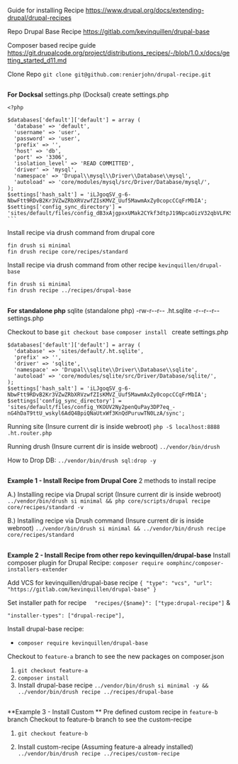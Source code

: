 
Guide for installing Recipe
https://www.drupal.org/docs/extending-drupal/drupal-recipes

Repo Drupal Base Recipe
https://gitlab.com/kevinquillen/drupal-base

Composer based recipe guide
https://git.drupalcode.org/project/distributions_recipes/-/blob/1.0.x/docs/getting_started_d11.md

Clone Repo
`git clone git@github.com:renierjohn/drupal-recipe.git`

##
**For Docksal** 
settings.php (Docksal)
create settings.php
````
<?php

$databases['default']['default'] = array (
  'database' => 'default',
  'username' => 'user',
  'password' => 'user',
  'prefix' => '',
  'host' => 'db',
  'port' => '3306',
  'isolation_level' => 'READ COMMITTED',
  'driver' => 'mysql',
  'namespace' => 'Drupal\\mysql\\Driver\\Database\\mysql',
  'autoload' => 'core/modules/mysql/src/Driver/Database/mysql/',
);
$settings['hash_salt'] = 'iLJgoqSV_g-6-NbwFtt9RDvB2Kr3VZwZRbXRVzwfZIsKMVZ_Uuf5MawmAxZy0copcCCqFrMbIA';
$settings['config_sync_directory'] = 'sites/default/files/config_dB3xAjgpxxUMak2CYkf3dtpJ19NpcaOizV32qbVLFKSKzyQcE2uJ0jJfWGzFxZU9NevUAcGP7w/sync';
```
````
Install recipe via drush command from drupal core

    fin drush si minimal
    fin drush recipe core/recipes/standard

Install recipe via drush command from other recipe `kevinquillen/drupal-base`

    fin drush si minimal
    fin drush recipe ../recipes/drupal-base
##
**For standalone php**
sqlite (standalone php)
-rw-r--r--  .ht.sqlite
-r--r--r--  settings.php

Checkout to base
`git checkout base`
`composer install
`
create settings.php
    
    $databases['default']['default'] = array (
      'database' => 'sites/default/.ht.sqlite',
      'prefix' => '',
      'driver' => 'sqlite',
      'namespace' => 'Drupal\\sqlite\\Driver\\Database\\sqlite',
      'autoload' => 'core/modules/sqlite/src/Driver/Database/sqlite/',
    );
    $settings['hash_salt'] = 'iLJgoqSV_g-6-NbwFtt9RDvB2Kr3VZwZRbXRVzwfZIsKMVZ_Uuf5MawmAxZy0copcCCqFrMbIA';
    $settings['config_sync_directory'] = 'sites/default/files/config_YKOUV2Ny2penQuPay3DP7eq_-nG4hDaT9ttU_wskyl6AdQ4BpiQNaUtxWf3KnQdPuruwTN0LzA/sync';

 Running site (Insure current dir is inside webroot)
`php -S localhost:8888 .ht.router.php`

Running drush (Insure current dir is inside webroot)
``../vendor/bin/drush``

How to Drop DB:
``../vendor/bin/drush sql:drop -y``

##
**Example 1 - Install Recipe from Drupal Core** 
2 methods to install recipe

A.) Installing recipe via Drupal script (Insure current dir is inside webroot)
```../vendor/bin/drush si minimal && php core/scripts/drupal recipe core/recipes/standard -v```

B.) Installing recipe via Drush command (Insure current dir is inside webroot)
````../vendor/bin/drush si minimal && ../vendor/bin/drush recipe core/recipes/standard````

##
**Example 2 - Install Recipe from other repo kevinquillen/drupal-base** 
Install composer plugin for Drupal Recipe:
``composer require oomphinc/composer-installers-extender``

Add VCS for kevinquillen/drupal-base recipe
  `{
     "type": "vcs",
     "url": "https://gitlab.com/kevinquillen/drupal-base"
    }`

Set installer path for recipe
`  "recipes/{$name}": ["type:drupal-recipe"]`
&

    "installer-types": ["drupal-recipe"],
    
Install drupal-base recipe:
 - `composer require kevinquillen/drupal-base`

Checkout to `feature-a` branch to see the new packages on composer.json
1. `git checkout feature-a`
2. `composer install`
3. Install drupal-base recipe
 `../vendor/bin/drush si minimal -y && ../vendor/bin/drush recipe ../recipes/drupal-base`

##
**Example 3 - Install Custom ** 
Pre defined custom recipe in `feature-b` branch
Checkout to feature-b branch to see the custom-recipe
1. `git checkout feature-b`

2. Install custom-recipe (Assuming feature-a already installed)
`../vendor/bin/drush recipe ../recipes/custom-recipe`
